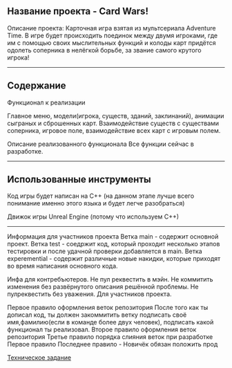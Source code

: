 Название проекта - Card Wars!
---------------------------------
Описание проекта:
Карточная игра взятая из мультсериала Adventure Time. В игре будет происходить поединок между двумя игроками, где им с помощью
своих мыслительных функций и колоды карт придётся одолеть соперника в нелёгкой борьбе, за звание самого крутого игрока!
______
Содержание
---------------------------------
Функционал к реализации

Главное меню, модели(игрока, существ, зданий, заклинаний), анимации сыграных и сброшенных карт. Взаимодействие существ с существами соперника, игровое поле, взаимодействие всех 
карт с игровым полем.

Описание реализованного функционала
Все функции сейчас в разработке.

----
Использованные инструменты
----
Код игры будет написан на C++ (на данном этапе лучше всего понимание именно этого языка и будет легче разобраться)

Движок игры Unreal Engine (потому что используем C++)
_____________________



Информация для участников проекта
Ветка main - содержит основной проект.
Ветка test - соедржит код, который проходит несколько этапов тестировки и после удачной проверки добавляется в main.
Ветка experemential - содержит различные новые накидки, которые приходят во время написания основного кода.

Инфа для контребъютеров.
Не пул реквестить в мэйн.
Не коммитить изменения без развёрнутого описания решённой проблемы.
Не пулреквестить без уважения.
Для участников проекта.

Первое правило оформления веток репозитория
После того как ты дописал код, ты должен закоммитить ветку подписать своё имя,фамилию(если в команде более двух человек), подписать какой функционал ты реализовал.
Второе правило оформления веток репозитория
Третье правило порядка слияния веток при разработке
Первое правило 
Последнее правило - Новичёк обязан положить прод

[Техническое задание](https://github.com/user-attachments/files/18794094/default.docx)


